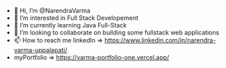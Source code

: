 - 👋 Hi, I’m @NarendraVarma
- 👀 I’m interested in Full Stack Developement
- 🌱 I’m currently learning Java Full-Stack
- 💞️ I’m looking to collaborate on building some fullstack web applications
- 📫 How to reach me linkedIn => https://www.linkedin.com/in/narendra-varma-uppalapati/
- myPortfolio => https://varma-portfolio-one.vercel.app/

<!---
NarendraVarma87/NarendraVarma87 is a ✨ special ✨ repository because its `README.md` (this file) appears on your GitHub profile.
You can click the Preview link to take a look at your changes.
--->

